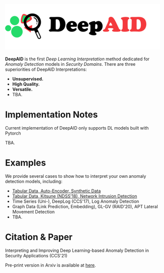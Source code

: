 ![logo](logo.png)
---

**DeepAID** is the first *Deep Learning Interpretation* method dedicated for *Anomaly Detection* models in *Security Domains*.  There are three superiorities of DeepAID Interpretations:
- **Unsupervised.** 
- **High Quality.** 
- **Versatile.** 
- TBA. 



# Implementation Notes

Current implementation of DeepAID only supports DL models built with Pytorch

TBA. 

# Examples

We provide several cases to show how to interpret your own anomaly detection models, including:

- [Tabular Data, Auto-Encoder, Synthetic Data](demos/tabular_synthesis/tabular_example_synthesis.ipynb)
- [Tabular Data, Kitsune (NDSS'18), Network Intrusion Detection](demos/tabular_kitsune/tabular_example_kitsune.ipynb)
- Time Series (Uni-), DeepLog (CCS'17), Log Anomaly Detection 
- Graph Data (Link Prediction, Embedding), GL-GV (RAID'20), APT Lateral Movement Detection
- TBA. 



# Citation & Paper 

Interpreting and Improving Deep Learning-based Anomaly Detection in Security Applications (CCS'21)


Pre-print version in Arxiv is available at [here](https://arxiv.org/abs/2109.11495).